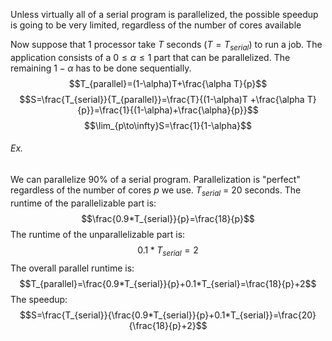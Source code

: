 Unless virtually all of a serial program is parallelized, the possible speedup is going to be very limited, regardless of the number of cores available

Now suppose that 1 processor take $T$ seconds ($T=T_{serial}$) to run a job. The application consists of a $0\leq\alpha\leq1$ part that can be parallelized. The remaining $1-\alpha$ has to be done sequentially.
$$T_{parallel}=(1-\alpha)T+\frac{\alpha T}{p}$$
$$S=\frac{T_{serial}}{T_{parallel}}=\frac{T}{(1-\alpha)T +\frac{\alpha T}{p}}=\frac{1}{(1-\alpha)+\frac{\alpha}{p}}$$
$$\lim_{p\to\infty}S=\frac{1}{1-\alpha}$$
###### Ex. 
We can parallelize 90% of a serial program. Parallelization is "perfect" regardless of the number of cores $p$ we use. $T_{serial}$ = 20 seconds.
The runtime of the parallelizable part is:$$\frac{0.9*T_{serial}}{p}=\frac{18}{p}$$
The runtime of the unparallelizable part is:$$0.1*T_{serial}=2$$
The overall parallel runtime is:$$T_{parallel}=\frac{0.9*T_{serial}}{p}+0.1*T_{serial}=\frac{18}{p}+2$$
The speedup:$$S=\frac{T_{serial}}{\frac{0.9*T_{serial}}{p}+0.1*T_{serial}}=\frac{20}{\frac{18}{p}+2}$$
